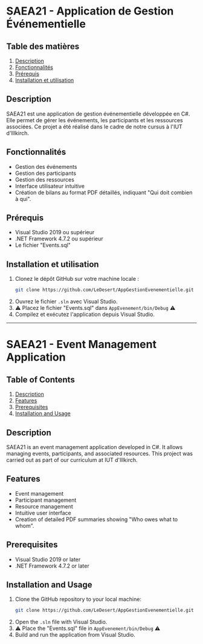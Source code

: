 # SAEA21 - Application de Gestion Événementielle

## Table des matières

1. [Description](#description)
2. [Fonctionnalités](#fonctionnalités)
3. [Prérequis](#prérequis)
4. [Installation et utilisation](#installation-et-utilisation)

## Description

SAEA21 est une application de gestion événementielle développée en C#. Elle permet de gérer les événements, les participants et les ressources associées. Ce projet a été réalisé dans le cadre de notre cursus à l'IUT d'Illkirch.

## Fonctionnalités

- Gestion des événements
- Gestion des participants
- Gestion des ressources
- Interface utilisateur intuitive
- Création de bilans au format PDF détaillés, indiquant "Qui doit combien à qui".

## Prérequis

- Visual Studio 2019 ou supérieur
- .NET Framework 4.7.2 ou supérieur
- Le fichier "Events.sql" 

## Installation et utilisation

1. Clonez le dépôt GitHub sur votre machine locale :
   ```bash
   git clone https://github.com/LeDesert/AppGestionEvenementielle.git
   ```
2. Ouvrez le fichier `.sln` avec Visual Studio.
3. ⚠️ Placez le fichier "Events.sql" dans `AppEvenement/bin/Debug` ⚠️ 
4. Compilez et exécutez l'application depuis Visual Studio.

---

# SAEA21 - Event Management Application

## Table of Contents

1. [Description](#description-1)
2. [Features](#features)
3. [Prerequisites](#prerequisites)
4. [Installation and Usage](#installation-and-usage)

## Description

SAEA21 is an event management application developed in C#. It allows managing events, participants, and associated resources. This project was carried out as part of our curriculum at IUT d'Illkirch.

## Features

- Event management
- Participant management
- Resource management
- Intuitive user interface
- Creation of detailed PDF summaries showing "Who owes what to whom".

## Prerequisites

- Visual Studio 2019 or later
- .NET Framework 4.7.2 or later

## Installation and Usage

1. Clone the GitHub repository to your local machine:
   ```bash
   git clone https://github.com/LeDesert/AppGestionEvenementielle.git
   ```
2. Open the `.sln` file with Visual Studio.
3. ⚠️ Place the "Events.sql" file in `AppEvenement/bin/Debug` ⚠️
4. Build and run the application from Visual Studio.
